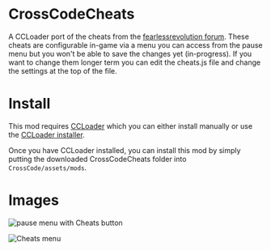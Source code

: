 # CrossCodeCheats
A CCLoader port of the cheats from the [fearlessrevolution forum](https://fearlessrevolution.com/viewtopic.php?f=2&amp;t=7934). These cheats are configurable in-game via a menu you can access from the pause menu but you won't be able to save the changes yet (in-progress). If you want to change them longer term you can edit the cheats.js file and change the settings at the top of the file.

# Install

This mod requires [CCLoader](https://github.com/CCDirectLink/CCLoader) which you can either install manually or use the [CCLoader installer](https://github.com/CCDirectLink/ccloader-installer).

Once you have CCLoader installed, you can install this mod by simply putting the downloaded CrossCodeCheats folder into `CrossCode/assets/mods`.

# Images

![pause menu with Cheats button](https://i.imgur.com/aN9rl3J.png "Cheats button")

![Cheats menu](https://i.imgur.com/hHPgJmF.png "Cheats menu")
